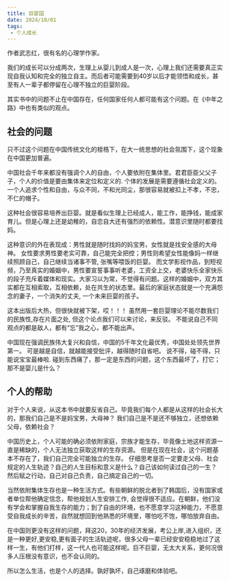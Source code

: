 ```yaml
---
title: 巨婴国
date: 2024/10/01
tags:
 - 个人成长
---
```

作者武志红，很有名的心理学作家。

我们的成长可以分成两次，生理上从婴儿到成人是一次，心理上我们还需要真正实现自我认知和完全的独立自主。而后者可能需要到40岁以后才能领悟和成长，甚至有人一辈子都停留在心理不独立的巨婴阶段。

其实书中的问题不止在中国存在，任何国家任何人都可能有这个问题。在《中年之路》中也有类似的观点。

## 社会的问题
只不过这个问题在中国传统文化的桎梏下，在大一统思想的社会氛围下，这个现象在中国更加普遍。

中国社会千年来都没有强调个人的自由，个人要依附在集体里。君君臣臣父父子子，个人的价值是要由集体来定位和定义的. 个体的发展是需要遵循社会定义的。一个人追求个性和自由，与众不同，不和光同尘，那很容易就被扣上不孝，不忠，不仁的帽子。

这种社会很容易培养出巨婴。就是看似生理上已经成人，能工作，能挣钱，能成家育儿。但是心理上还是幼稚的，自恋自大还有强烈的依赖性。潜意识里随时都要找妈。

这种意识的外在表现成：男性就是随时找妈的妈宝男，女性就是找安全感的大母神。
女性要求男性要老实可靠，自己能完全把控；男性则希望女性能像妈一样继续照顾自己，自己继续当诸事不管, 张嘴等喂饭的巨婴。
而文学影视作品，到短视频，乃至真实的婚姻中，男性要宣誓事事听老婆，工资全上交，老婆快乐全家快乐的段子充斥着媒体和现实。大家习以为常，不觉得有问题。这样的婚姻中，双方其实都在互相索取，互相依赖，处在共生的状态里。最后的家庭状态就是一个充满怨念的妻子，一个消失的丈夫, 一个未来巨婴的孩子。

这本出版后大热，但很快就被下架，哎！！！ 
虽然用一套巨婴理论不能尽数我们的民族性,存在片面之处, 但这个论点我们可以来讨论，来反驳。 不能说自己不同观点的都是敌人，都有“忘”我之心，都不能出声。

中国现在强调民族伟大复兴和自信，中国的5千年文化最优秀，中国处处领先世界第一。
可是越是自信，就越能接受批评，越得随时自省吧。
说不得，碰不得，只能说宝宝最棒啦. 碰到东西痛了，那一定是东西的问题，这个东西最坏了，打它；那不是婴儿是什么？

## 个人的帮助
对于个人来说，从这本书中就要反省自己。毕竟我们每个人都是从这样的社会长大的，那我们自己是不是妈宝男，大母神？
我们自己是不是还不够独立，还想依赖父母，依赖社会？

中国历史上，个人可能的确必须依附家庭，宗族才能生存，毕竟像土地这样资源一直是稀缺的，个人无法独立获取这样的生存资源。
但是在现在社会，这个问题基本不存在了，我们自己完全可能独立的生存。
仔细思考是否一定要走父母、社会规定的人生轨迹？自己的人生目标和意义是什么？自己该如何读过自己的一生？
然后赋之行动，自己对自己负责，自己搞定自己的一切。

当然依附集体生存也是一种生活方式。有些朝鲜的脱北者到了韩国后，没有国家或者单位帮他确定信念，帮他规划人生安排工作, 会觉得很不适应。在朝鲜，他们没有学会和掌握自我生存的能力；到了自由的环境，也不愿意学习这种能力，不愿意受自我成长的辛苦，自然就想回到他熟悉的环境里，哪怕吃不饱，哪怕放弃自由。

在中国则更没有这样的问题，拜这20，30年的经济发展，考公上岸,进入组织，还是一种更好,更安稳,更有面子的生活轨迹呢，很多父母一辈已经安安稳稳地过了这样一生，有他们打样，这一代人也可能这样呢。巨不巨婴，无太大关系，更何况很多人压根没有意识，也不会认同的。

所以怎么生活，也是个人的选择。孰好孰坏，自己琢磨和体验吧。